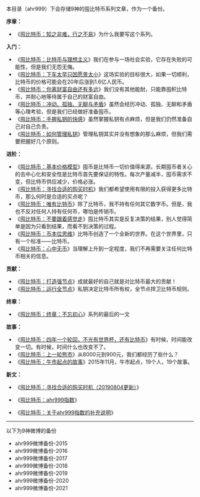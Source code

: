 本目录（ahr999）下会存储9神的囤比特币系列文章，作为一个备份。

**序章：**

- 《[囤比特币：知之非难，行之不易](囤比特币：知之非难，行之不易.md)》为什么我要写这个系列。

**入门：**

- 《[囤比特币：比特币与理想主义](囤比特币：比特币与理想主义.md)》我们在参与一场社会实验，它存在失败的可能性，但是我们无怨无悔。
- 《[囤比特币：下车太早只因愿景太小](囤比特币：下车太早只因愿景太小.md)》这场实验的目标很大，如果一切顺利，比特币的价格可能会在20年后涨到1.6亿人民币。
- 《[囤比特币：你离财富自由还有多远](囤比特币：你离财富自由还有多远.md)》我们没有其他能耐，只能靠囤积比特币，并耐心地等待属于自己的财富自由。
- 《[囤比特币：冲动、孤独、无聊与矛盾](囤比特币：冲动、孤独、无聊与矛盾.md)》虽然会经历冲动、孤独、无聊和矛盾等心理考验，但是我们已经做好准备囤币。
- 《[囤比特币：手握私钥的快感](囤比特币：手握私钥的快感.md)》虽然掌握私钥有点麻烦，但是我们仍然准备自己对自己负责。
- 《[囤比特币：如何管理私钥](囤比特币：如何管理私钥.md)》管理私钥其实并没有想象的那么麻烦，但我们需要把握好几个原则。

**进阶：**

- 《[囤比特币：基本价格模型](囤比特币：基本价格模型.md)》囤币是比特币一切价值得来源，长期囤币者关心的去中心化和安全性是比特币首先要保证的特性。每次产量减半，囤币需求不变，但比特币供应减少，价格必涨。
- 《[囤比特币：寻找合适的购买时机](囤比特币：寻找合适的购买时机.md)》我们都希望使用有限的投入获得更多比特币，那么何时是合适的买点呢？
- 《[囤比特币：唯有比特币](囤比特币：唯有比特币.md)》除了比特币，我不持有任何其它数字币。但是，我也不反对任何人持有任何币，哪怕是传销币。
- 《[囤比特币：不要跟着感觉走](囤比特币：不要跟着感觉走.md)》囤比特币其实是反复决策的结果，别人觉得简单是因为只看到结果，而看不到决策的过程。
- 《[囤比特币：币本位思维](囤比特币：币本位思维.md)》比特币创造了一个全新的世界。在这个世界里，只有一个标准——比特币。
- 《[囤比特币：心中无币](囤比特币：心中无币.md)》当理解上升到一定程度，我们不再需要关注任何比特币相关的信息。

**贡献：**

- 《[囤比特币：打造强节点](囤比特币：打造强节点.md)》成就最好的自己就是对比特币最大的贡献！
- 《[囤比特币：运行全节点](囤比特币：运行全节点.md)》私钥决定比特币所有权，全节点捍卫比特币规则。

**终章：**

- 《[囤比特币：终章：不忘初心](囤比特币：终章：不忘初心.md)》系列的最后的一文

**故事：**

- 《[囤比特币：四年一个轮回，不光有世界杯，还有比特币](囤比特币：四年一个轮回，不光有世界杯，还有比特币.md)》有时候，时间能改变一切。有时候，时间什么也改变不了。
- 《[囤比特币：上一轮熊市](囤比特币：上一轮熊市)》从8000元到900元，我们都经历了些什么？
- 《[囤比特币：牛市起点的故事](囤比特币：牛市起点的故事.md)》2015年11月，牛市起点，19个人，19个故事。

**新文：**

- 《[囤比特币：寻找合适的购买时机（20190804更新）](囤比特币：寻找合适的购买时机（20190804更新）.md)》

- 《[囤比特币：ahr999指数](囤比特币：ahr999指数.md)》
- 《[囤比特币：关于ahr999指数的补充说明](囤比特币：关于ahr999指数的补充说明.md)》

---

以下为9神微博的备份

- ahr999微博备份-2015
- ahr999微博备份-2016
- ahr999微博备份-2017
- ahr999微博备份-2018
- ahr999微博备份-2019
- ahr999微博备份-2020
- ahr999微博备份-2021

